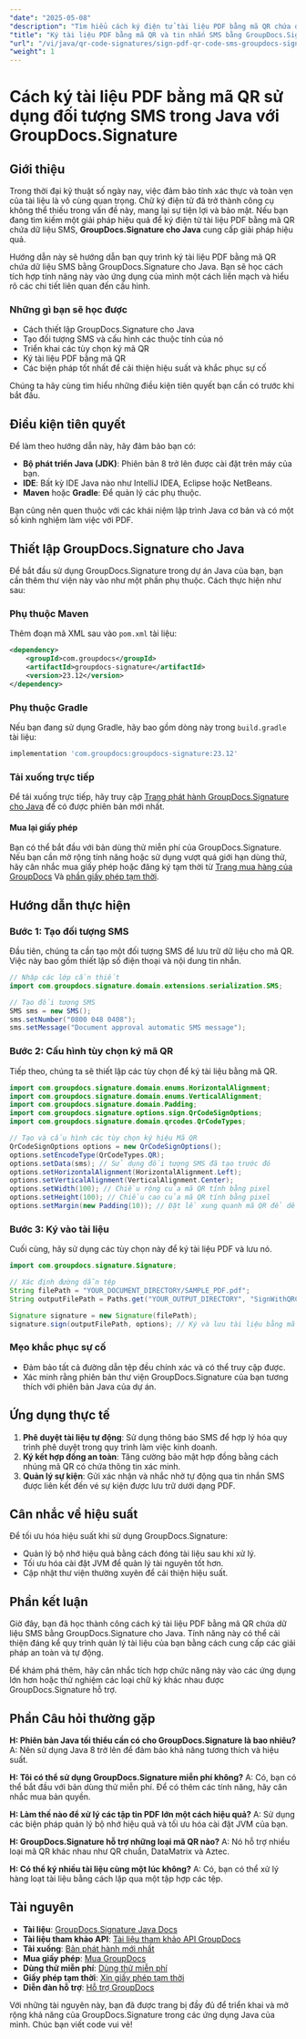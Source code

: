 ```yaml
---
"date": "2025-05-08"
"description": "Tìm hiểu cách ký điện tử tài liệu PDF bằng mã QR chứa dữ liệu SMS bằng GroupDocs.Signature cho Java. Làm theo hướng dẫn từng bước này để tích hợp liền mạch."
"title": "Ký tài liệu PDF bằng mã QR và tin nhắn SMS bằng GroupDocs.Signature cho Java"
"url": "/vi/java/qr-code-signatures/sign-pdf-qr-code-sms-groupdocs-signature-java/"
"weight": 1
---
```


# Cách ký tài liệu PDF bằng mã QR sử dụng đối tượng SMS trong Java với GroupDocs.Signature

## Giới thiệu
Trong thời đại kỹ thuật số ngày nay, việc đảm bảo tính xác thực và toàn vẹn của tài liệu là vô cùng quan trọng. Chữ ký điện tử đã trở thành công cụ không thể thiếu trong vấn đề này, mang lại sự tiện lợi và bảo mật. Nếu bạn đang tìm kiếm một giải pháp hiệu quả để ký điện tử tài liệu PDF bằng mã QR chứa dữ liệu SMS, **GroupDocs.Signature cho Java** cung cấp giải pháp hiệu quả.

Hướng dẫn này sẽ hướng dẫn bạn quy trình ký tài liệu PDF bằng mã QR chứa dữ liệu SMS bằng GroupDocs.Signature cho Java. Bạn sẽ học cách tích hợp tính năng này vào ứng dụng của mình một cách liền mạch và hiểu rõ các chi tiết liên quan đến cấu hình.

### Những gì bạn sẽ học được
- Cách thiết lập GroupDocs.Signature cho Java
- Tạo đối tượng SMS và cấu hình các thuộc tính của nó
- Triển khai các tùy chọn ký mã QR
- Ký tài liệu PDF bằng mã QR
- Các biện pháp tốt nhất để cải thiện hiệu suất và khắc phục sự cố

Chúng ta hãy cùng tìm hiểu những điều kiện tiên quyết bạn cần có trước khi bắt đầu.

## Điều kiện tiên quyết
Để làm theo hướng dẫn này, hãy đảm bảo bạn có:

- **Bộ phát triển Java (JDK)**: Phiên bản 8 trở lên được cài đặt trên máy của bạn.
- **IDE**: Bất kỳ IDE Java nào như IntelliJ IDEA, Eclipse hoặc NetBeans.
- **Maven** hoặc **Gradle**: Để quản lý các phụ thuộc.

Bạn cũng nên quen thuộc với các khái niệm lập trình Java cơ bản và có một số kinh nghiệm làm việc với PDF.

## Thiết lập GroupDocs.Signature cho Java
Để bắt đầu sử dụng GroupDocs.Signature trong dự án Java của bạn, bạn cần thêm thư viện này vào như một phần phụ thuộc. Cách thực hiện như sau:

### Phụ thuộc Maven
Thêm đoạn mã XML sau vào `pom.xml` tài liệu:
```xml
<dependency>
    <groupId>com.groupdocs</groupId>
    <artifactId>groupdocs-signature</artifactId>
    <version>23.12</version>
</dependency>
```

### Phụ thuộc Gradle
Nếu bạn đang sử dụng Gradle, hãy bao gồm dòng này trong `build.gradle` tài liệu:
```gradle
implementation 'com.groupdocs:groupdocs-signature:23.12'
```

### Tải xuống trực tiếp
Để tải xuống trực tiếp, hãy truy cập [Trang phát hành GroupDocs.Signature cho Java](https://releases.groupdocs.com/signature/java/) để có được phiên bản mới nhất.

#### Mua lại giấy phép
Bạn có thể bắt đầu với bản dùng thử miễn phí của GroupDocs.Signature. Nếu bạn cần mở rộng tính năng hoặc sử dụng vượt quá giới hạn dùng thử, hãy cân nhắc mua giấy phép hoặc đăng ký tạm thời từ [Trang mua hàng của GroupDocs](https://purchase.groupdocs.com/buy) Và [phần giấy phép tạm thời](https://purchase.groupdocs.com/temporary-license/).

## Hướng dẫn thực hiện
### Bước 1: Tạo đối tượng SMS
Đầu tiên, chúng ta cần tạo một đối tượng SMS để lưu trữ dữ liệu cho mã QR. Việc này bao gồm thiết lập số điện thoại và nội dung tin nhắn.
```java
// Nhập các lớp cần thiết
import com.groupdocs.signature.domain.extensions.serialization.SMS;

// Tạo đối tượng SMS
SMS sms = new SMS();
sms.setNumber("0800 048 0408");
sms.setMessage("Document approval automatic SMS message");
```
### Bước 2: Cấu hình tùy chọn ký mã QR
Tiếp theo, chúng ta sẽ thiết lập các tùy chọn để ký tài liệu bằng mã QR.
```java
import com.groupdocs.signature.domain.enums.HorizontalAlignment;
import com.groupdocs.signature.domain.enums.VerticalAlignment;
import com.groupdocs.signature.domain.Padding;
import com.groupdocs.signature.options.sign.QrCodeSignOptions;
import com.groupdocs.signature.domain.qrcodes.QrCodeTypes;

// Tạo và cấu hình các tùy chọn ký hiệu Mã QR
QrCodeSignOptions options = new QrCodeSignOptions();
options.setEncodeType(QrCodeTypes.QR);
options.setData(sms); // Sử dụng đối tượng SMS đã tạo trước đó
options.setHorizontalAlignment(HorizontalAlignment.Left);
options.setVerticalAlignment(VerticalAlignment.Center);
options.setWidth(100); // Chiều rộng của mã QR tính bằng pixel
options.setHeight(100); // Chiều cao của mã QR tính bằng pixel
options.setMargin(new Padding(10)); // Đặt lề xung quanh mã QR để dễ nhìn hơn
```
### Bước 3: Ký vào tài liệu
Cuối cùng, hãy sử dụng các tùy chọn này để ký tài liệu PDF và lưu nó.
```java
import com.groupdocs.signature.Signature;

// Xác định đường dẫn tệp
String filePath = "YOUR_DOCUMENT_DIRECTORY/SAMPLE_PDF.pdf";
String outputFilePath = Paths.get("YOUR_OUTPUT_DIRECTORY", "SignWithQRCodeSMSObject.pdf").toString();

Signature signature = new Signature(filePath);
signature.sign(outputFilePath, options); // Ký và lưu tài liệu bằng mã QR
```
### Mẹo khắc phục sự cố
- Đảm bảo tất cả đường dẫn tệp đều chính xác và có thể truy cập được.
- Xác minh rằng phiên bản thư viện GroupDocs.Signature của bạn tương thích với phiên bản Java của dự án.

## Ứng dụng thực tế
1. **Phê duyệt tài liệu tự động**: Sử dụng thông báo SMS để hợp lý hóa quy trình phê duyệt trong quy trình làm việc kinh doanh.
2. **Ký kết hợp đồng an toàn**: Tăng cường bảo mật hợp đồng bằng cách nhúng mã QR có chứa thông tin xác minh.
3. **Quản lý sự kiện**: Gửi xác nhận và nhắc nhở tự động qua tin nhắn SMS được liên kết đến vé sự kiện được lưu trữ dưới dạng PDF.

## Cân nhắc về hiệu suất
Để tối ưu hóa hiệu suất khi sử dụng GroupDocs.Signature:
- Quản lý bộ nhớ hiệu quả bằng cách đóng tài liệu sau khi xử lý.
- Tối ưu hóa cài đặt JVM để quản lý tài nguyên tốt hơn.
- Cập nhật thư viện thường xuyên để cải thiện hiệu suất.

## Phần kết luận
Giờ đây, bạn đã học thành công cách ký tài liệu PDF bằng mã QR chứa dữ liệu SMS bằng GroupDocs.Signature cho Java. Tính năng này có thể cải thiện đáng kể quy trình quản lý tài liệu của bạn bằng cách cung cấp các giải pháp an toàn và tự động.

Để khám phá thêm, hãy cân nhắc tích hợp chức năng này vào các ứng dụng lớn hơn hoặc thử nghiệm các loại chữ ký khác nhau được GroupDocs.Signature hỗ trợ.

## Phần Câu hỏi thường gặp
**H: Phiên bản Java tối thiểu cần có cho GroupDocs.Signature là bao nhiêu?**
A: Nên sử dụng Java 8 trở lên để đảm bảo khả năng tương thích và hiệu suất.

**H: Tôi có thể sử dụng GroupDocs.Signature miễn phí không?**
A: Có, bạn có thể bắt đầu với bản dùng thử miễn phí. Để có thêm các tính năng, hãy cân nhắc mua bản quyền.

**H: Làm thế nào để xử lý các tập tin PDF lớn một cách hiệu quả?**
A: Sử dụng các biện pháp quản lý bộ nhớ hiệu quả và tối ưu hóa cài đặt JVM của bạn.

**H: GroupDocs.Signature hỗ trợ những loại mã QR nào?**
A: Nó hỗ trợ nhiều loại mã QR khác nhau như QR chuẩn, DataMatrix và Aztec.

**H: Có thể ký nhiều tài liệu cùng một lúc không?**
A: Có, bạn có thể xử lý hàng loạt tài liệu bằng cách lặp qua một tập hợp các tệp.

## Tài nguyên
- **Tài liệu**: [GroupDocs.Signature Java Docs](https://docs.groupdocs.com/signature/java/)
- **Tài liệu tham khảo API**: [Tài liệu tham khảo API GroupDocs](https://reference.groupdocs.com/signature/java/)
- **Tải xuống**: [Bản phát hành mới nhất](https://releases.groupdocs.com/signature/java/)
- **Mua giấy phép**: [Mua GroupDocs](https://purchase.groupdocs.com/buy)
- **Dùng thử miễn phí**: [Dùng thử miễn phí](https://releases.groupdocs.com/signature/java/)
- **Giấy phép tạm thời**: [Xin giấy phép tạm thời](https://purchase.groupdocs.com/temporary-license/)
- **Diễn đàn hỗ trợ**: [Hỗ trợ GroupDocs](https://forum.groupdocs.com/c/signature/)

Với những tài nguyên này, bạn đã được trang bị đầy đủ để triển khai và mở rộng khả năng của GroupDocs.Signature trong các ứng dụng Java của mình. Chúc bạn viết code vui vẻ!